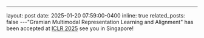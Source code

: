 ---
layout: post
date: 2025-01-20 07:59:00-0400
inline: true
related_posts: false
---"Gramian Multimodal Representation Learning and Alignment" has been accepted at <a href="https://iclr.cc/Conferences/2025">ICLR 2025</a> see you in Singapore!